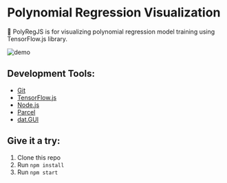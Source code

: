# Polynomial Regression Visualization
🌊 PolyRegJS is for visualizing polynomial regression model training using TensorFlow.js library.

![demo](https://i.imgur.com/IQx7XVW.gif)

## Development Tools:
* [Git](http://git-scm.com/)
* [TensorFlow.js](https://js.tensorflow.org/)
* [Node.js](https://nodejs.org/)
* [Parcel](https://parceljs.org/)
* [dat.GUI](https://github.com/dataarts/dat.gui)

## Give it a try:
1. Clone this repo
2. Run `npm install`
3. Run `npm start`
